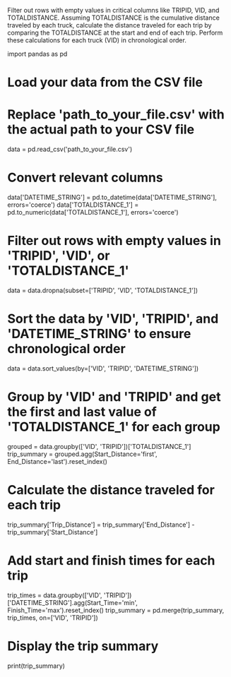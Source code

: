 Filter out rows with empty values in critical columns like TRIPID, VID, and TOTALDISTANCE.
Assuming TOTALDISTANCE is the cumulative distance traveled by each truck, calculate the distance traveled for each trip by comparing the TOTALDISTANCE at the start and end of each trip.
Perform these calculations for each truck (VID) in chronological order.


import pandas as pd

# Load your data from the CSV file
# Replace 'path_to_your_file.csv' with the actual path to your CSV file
data = pd.read_csv('path_to_your_file.csv')

# Convert relevant columns
data['DATETIME_STRING'] = pd.to_datetime(data['DATETIME_STRING'], errors='coerce')
data['TOTALDISTANCE_1'] = pd.to_numeric(data['TOTALDISTANCE_1'], errors='coerce')

# Filter out rows with empty values in 'TRIPID', 'VID', or 'TOTALDISTANCE_1'
data = data.dropna(subset=['TRIPID', 'VID', 'TOTALDISTANCE_1'])

# Sort the data by 'VID', 'TRIPID', and 'DATETIME_STRING' to ensure chronological order
data = data.sort_values(by=['VID', 'TRIPID', 'DATETIME_STRING'])

# Group by 'VID' and 'TRIPID' and get the first and last value of 'TOTALDISTANCE_1' for each group
grouped = data.groupby(['VID', 'TRIPID'])['TOTALDISTANCE_1']
trip_summary = grouped.agg(Start_Distance='first', End_Distance='last').reset_index()

# Calculate the distance traveled for each trip
trip_summary['Trip_Distance'] = trip_summary['End_Distance'] - trip_summary['Start_Distance']

# Add start and finish times for each trip
trip_times = data.groupby(['VID', 'TRIPID'])['DATETIME_STRING'].agg(Start_Time='min', Finish_Time='max').reset_index()
trip_summary = pd.merge(trip_summary, trip_times, on=['VID', 'TRIPID'])

# Display the trip summary
print(trip_summary)

